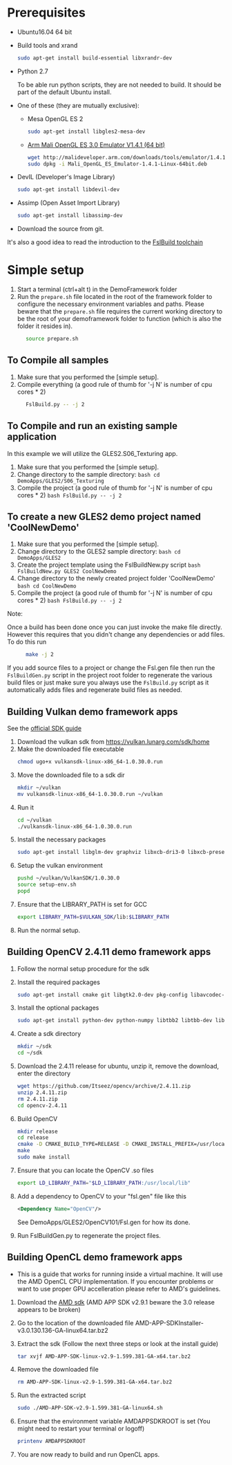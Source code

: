 Prerequisites
=============
- Ubuntu16.04 64 bit
- Build tools and xrand
  ```bash
  sudo apt-get install build-essential libxrandr-dev
  ```
- Python 2.7 

  To be able run python scripts, they are not needed to build.
  It should be part of the default Ubuntu install.
 
- One of these (they are mutually exclusive):
  - Mesa OpenGL ES 2
    ```bash
    sudo apt-get install libgles2-mesa-dev
    ```
  - [Arm Mali OpenGL ES 3.0 Emulator V1.4.1 (64 bit)](http://malideveloper.arm.com/develop-for-mali/tools/opengl-es-3-0-emulator/)
    ```bash
    wget http://malideveloper.arm.com/downloads/tools/emulator/1.4.1/Mali_OpenGL_ES_Emulator-1.4.1-Linux-64bit.deb
    sudo dpkg -i Mali_OpenGL_ES_Emulator-1.4.1-Linux-64bit.deb
    ```

- DevIL (Developer's Image Library)
  ```bash
  sudo apt-get install libdevil-dev 
  ```
    
- Assimp (Open Asset Import Library)
  ```bash
  sudo apt-get install libassimp-dev
  ```
    
- Download the source from git.

It's also a good idea to read the introduction to the [FslBuild toolchain](./FslBuild_toolchain_readme.md)

Simple setup
============
  1. Start a terminal (ctrl+alt t) in the DemoFramework folder
  2. Run the `prepare.sh` file located in the root of the framework folder to
     configure the necessary environment variables and paths.
     Please beware that the `prepare.sh` file requires the current working 
     directory to be the root of your demoframework folder to function 
     (which is also the folder it resides in).
```bash
      source prepare.sh
```
 
 
To Compile all samples
----------------------
  1. Make sure that you performed the [simple setup].
  2. Compile everything (a good rule of thumb for '-j N' is number of cpu cores * 2)
```bash
      FslBuild.py -- -j 2
```

     
To Compile and run an existing sample application 
-------------------------------------------------
In this example we will utilize the GLES2.S06_Texturing app.
  1. Make sure that you performed the [simple setup].
  2. Change directory to the sample directory:
    ```bash
    cd DemoApps/GLES2/S06_Texturing
    ```
  3. Compile the project (a good rule of thumb for '-j N' is number of cpu cores * 2)
    ```bash
    FslBuild.py -- -j 2
    ```

To create a new GLES2 demo project named 'CoolNewDemo'
------------------------------------------------------
  1. Make sure that you performed the [simple setup].
  2. Change directory to the GLES2 sample directory:
    ```bash
    cd DemoApps/GLES2
    ```
  3. Create the project template using the FslBuildNew.py script
    ```bash
    FslBuildNew.py GLES2 CoolNewDemo  
    ```
  4. Change directory to the newly created project folder 'CoolNewDemo'
    ```bash
    cd CoolNewDemo
    ```
  5. Compile the project (a good rule of thumb for '-j N' is number of cpu cores * 2)
    ```bash
    FslBuild.py -- -j 2
    ```

Note: 

Once a build has been done once you can just invoke the make file directly.
However this requires that you didn't change any dependencies or add files.
To do this run 
```bash
      make -j 2
```

If you add source files to a project or change the Fsl.gen file then run the 
`FslBuildGen.py` script in the project root folder to regenerate the various 
build files or just make sure you always use the `FslBuild.py` script as it 
automatically adds files and regenerate build files as needed.

Building Vulkan demo framework apps
-----------------------------------

See the [official SDK guide](https://vulkan.lunarg.com/doc/sdk/latest/linux/getting_started.html)

1. Download the vulkan sdk from https://vulkan.lunarg.com/sdk/home
2. Make the downloaded file executable
    ```bash
    chmod ugo+x vulkansdk-linux-x86_64-1.0.30.0.run
    ```
3. Move the downloaded file to a sdk dir
    ```bash
    mkdir ~/vulkan
    mv vulkansdk-linux-x86_64-1.0.30.0.run ~/vulkan
    ```
4. Run it
    ```bash
    cd ~/vulkan
    ./vulkansdk-linux-x86_64-1.0.30.0.run
    ```
5. Install the necessary packages
    ```bash
    sudo apt-get install libglm-dev graphviz libxcb-dri3-0 libxcb-present0 libpciaccess0 cmake libpng-dev libxcb-dri3-dev libx11-dev
    ```
6. Setup the vulkan environment
    ```bash
    pushd ~/vulkan/VulkanSDK/1.0.30.0
    source setup-env.sh
    popd
    ```
7. Ensure that the LIBRARY_PATH is set for GCC
    ```bash
    export LIBRARY_PATH=$VULKAN_SDK/lib:$LIBRARY_PATH     
    ```
8. Run the normal setup.


Building OpenCV 2.4.11 demo framework apps
------------------------------------------
1. Follow the normal setup procedure for the sdk
2. Install the required packages
    ```bash
    sudo apt-get install cmake git libgtk2.0-dev pkg-config libavcodec-dev libavformat-dev libswscale-dev
    ```
3. Install the optional packages
    ```bash
    sudo apt-get install python-dev python-numpy libtbb2 libtbb-dev libjpeg-dev libpng-dev libtiff-dev libjasper-dev libdc1394-22-dev
    ```
4. Create a sdk directory
    ```bash
    mkdir ~/sdk
    cd ~/sdk
    ```
5. Download the 2.4.11 release for ubuntu, unzip it, remove the download, enter the directory
    ```bash
    wget https://github.com/Itseez/opencv/archive/2.4.11.zip
    unzip 2.4.11.zip
    rm 2.4.11.zip
    cd opencv-2.4.11
    ```
6. Build OpenCV
    ```bash
    mkdir release
    cd release
    cmake -D CMAKE_BUILD_TYPE=RELEASE -D CMAKE_INSTALL_PREFIX=/usr/local ..
    make
    sudo make install
    ```
7. Ensure that you can locate the OpenCV .so files
    ```bash
    export LD_LIBRARY_PATH="$LD_LIBRARY_PATH:/usr/local/lib"
    ```
8. Add a dependency to OpenCV to your "fsl.gen" file like this
    ```xml
    <Dependency Name="OpenCV"/>
    ```
   See DemoApps/GLES2/OpenCV101/Fsl.gen for how its done.

9. Run FslBuildGen.py to regenerate the project files. 

Building OpenCL demo framework apps
-----------------------------------
- This is a guide that works for running inside a virtual machine.
  It will use the AMD OpenCL CPU implementation. 
  If you encounter problems or want to use proper GPU accelleration please refer to AMD's guidelines.

1. Download the [AMD sdk](http://developer.amd.com/tools-and-sdks/opencl-zone/amd-accelerated-parallel-processing-app-sdk/) 
   (AMD APP SDK v2.9.1 beware the 3.0 release appears to be broken) 
     
2. Go to the location of the downloaded file AMD-APP-SDKInstaller-v3.0.130.136-GA-linux64.tar.bz2
3. Extract the sdk (Follow the next three steps or look at the install guide)
    ```bash
    tar xvjf AMD-APP-SDK-linux-v2.9-1.599.381-GA-x64.tar.bz2
    ```
4. Remove the downloaded file
    ```bash
    rm AMD-APP-SDK-linux-v2.9-1.599.381-GA-x64.tar.bz2
    ```
5. Run the extracted script
    ```bash
    sudo ./AMD-APP-SDK-v2.9-1.599.381-GA-linux64.sh
    ```
6. Ensure that the environment variable AMDAPPSDKROOT is set (You might need to restart your terminal or logoff)
    ```bash
    printenv AMDAPPSDKROOT
    ```
7. You are now ready to build and run OpenCL apps.     
